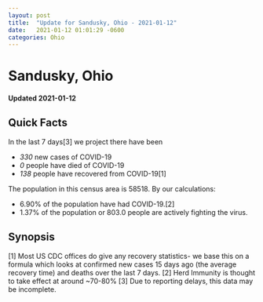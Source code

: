 ```yaml
---
layout: post
title:  "Update for Sandusky, Ohio - 2021-01-12"
date:   2021-01-12 01:01:29 -0600
categories: Ohio
---
```


# Sandusky, Ohio
#### Updated 2021-01-12

## Quick Facts

In the last 7 days[3] we project there have been
- *330* new cases of COVID-19
- *0* people have died of COVID-19
- *138* people have recovered from COVID-19[1]

The population in this census area is 58518. By our calculations:
- 6.90% of the population have had COVID-19.[2]
- 1.37% of the population or 803.0 people are actively fighting the virus.

## Synopsis




[1] Most US CDC offices do give any recovery statistics- we base this on a formula which looks at confirmed new cases
15 days ago (the average recovery time) and deaths over the last 7 days.
[2] Herd Immunity is thought to take effect at around ~70-80%
[3] Due to reporting delays, this data may be incomplete. 
    